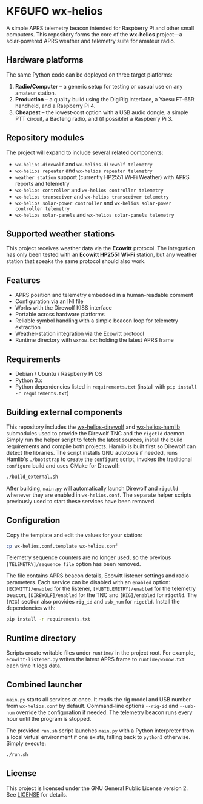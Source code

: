 # KF6UFO wx‑helios

A simple APRS telemetry beacon intended for Raspberry Pi and other small computers. This repository forms the core of the **wx‑helios** project—a solar‑powered APRS weather and telemetry suite for amateur radio.

## Hardware platforms

The same Python code can be deployed on three target platforms:

1. **Radio/Computer** – a generic setup for testing or casual use on any amateur station.
2. **Production** – a quality build using the DigiRig interface, a Yaesu FT‑65R handheld, and a Raspberry Pi 4.
3. **Cheapest** – the lowest‑cost option with a USB audio dongle, a simple PTT circuit, a Baofeng radio, and (if possible) a Raspberry Pi 3.

## Repository modules

The project will expand to include several related components:

- `wx-helios-direwolf` and `wx-helios-direwolf telemetry`
- `wx-helios repeater` and `wx-helios repeater telemetry`
- `weather station` support (currently HP2551 Wi‑Fi Weather) with APRS reports and telemetry
- `wx-helios controller` and `wx-helios controller telemetry`
- `wx-helios transceiver` and `wx-helios transceiver telemetry`
- `wx-helios solar-power controller` and `wx-helios solar-power controller telemetry`
- `wx-helios solar-panels` and `wx-helios solar-panels telemetry`

## Supported weather stations

This project receives weather data via the **Ecowitt** protocol. The integration
has only been tested with an **Ecowitt HP2551 Wi-Fi** station, but any weather
station that speaks the same protocol should also work.

## Features

- APRS position and telemetry embedded in a human-readable comment
- Configuration via an INI file
- Works with the Direwolf KISS interface
- Portable across hardware platforms
- Reliable symbol handling with a simple beacon loop for telemetry extraction
- Weather-station integration via the Ecowitt protocol
- Runtime directory with `wxnow.txt` holding the latest APRS frame

## Requirements

- Debian / Ubuntu / Raspberry Pi OS
- Python 3.x
- Python dependencies listed in `requirements.txt` (install with `pip install -r requirements.txt`)

## Building external components

This repository includes the
[wx-helios-direwolf](https://github.com/kf6ufo/wx-helios-direwolf) and
[wx-helios-hamlib](https://github.com/kf6ufo/wx-helios-hamlib) submodules used
to provide the Direwolf TNC and the `rigctld` daemon. Simply run the helper
script to fetch the latest sources, install the build requirements and compile
both projects. Hamlib is built first so Direwolf can detect the libraries. The
script installs GNU autotools if needed, runs Hamlib's `./bootstrap` to create
the `configure` script, invokes the traditional `configure` build and uses
CMake for Direwolf:

```bash
./build_external.sh
```

After building, `main.py` will automatically launch Direwolf and `rigctld`
whenever they are enabled in ``wx-helios.conf``. The separate helper scripts
previously used to start these services have been removed.


## Configuration

Copy the template and edit the values for your station:

```bash
cp wx-helios.conf.template wx-helios.conf
```

Telemetry sequence counters are no longer used, so the previous
`[TELEMETRY]/sequence_file` option has been removed.

The file contains APRS beacon details, Ecowitt listener settings and radio
parameters. Each service can be disabled with an ``enabled`` option:
``[ECOWITT]/enabled`` for the listener, ``[HUBTELEMETRY]/enabled`` for the
telemetry beacon, ``[DIREWOLF]/enabled`` for the TNC and ``[RIG]/enabled`` for
``rigctld``. The ``[RIG]`` section also provides ``rig_id`` and ``usb_num`` for
``rigctld``. Install the dependencies with:

```bash
pip install -r requirements.txt
```

## Runtime directory

Scripts create writable files under `runtime/` in the project root. For example,
`ecowitt-listener.py` writes the latest APRS frame to `runtime/wxnow.txt` each
time it logs data.

## Combined launcher

`main.py` starts all services at once. It reads the rig model and USB number
from ``wx-helios.conf`` by default. Command-line options ``--rig-id`` and
``--usb-num`` override the configuration if needed. The telemetry beacon runs
every hour until the program is stopped.

The provided ``run.sh`` script launches ``main.py`` with a Python interpreter
from a local virtual environment if one exists, falling back to ``python3``
otherwise. Simply execute:

```bash
./run.sh
```

## License

This project is licensed under the GNU General Public License version 2. See [LICENSE](LICENSE) for details.
